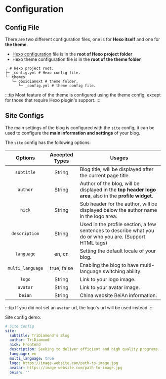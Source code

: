 # Configuration

## Config File

There are two different configuration files, one is for **Hexo itself** and one for **the theme**.

- [Hexo configuration](https://hexo.io/docs/configuration.html) file is in the **root of Hexo project folder**
- Hexo theme configuration file is in the **root of the theme folder**

```shell:no-line-numbers{2,5}
. # Hexo project root.
├─ _config.yml # Hexo config file.
└─ themes
   └─ obsidianext # theme folder.
      └─ _config.yml # theme config file.
```

:::tip
Most feature of the theme is configured using the theme config, except for those that require Hexo plugin's support.
:::

## Site Configs

The main settings of the blog is configured with the `site` config, it can be used to configure the **main information and settings** of your blog.

The `site` config has the following options:

|     Options      | Accepted Types | Usages                                                                                                   |
| :--------------: | :------------: | -------------------------------------------------------------------------------------------------------- |
|    `subtitle`    |     String     | Blog title, will be displayed after the current page title.                                              |
|     `author`     |     String     | Author of the blog, will be displayed in the **top header logo area**, also in the **profile widget**.   |
|      `nick`      |     String     | Sub header for the author, will be displayed below the author name in the logo area.                     |
|  `description`   |     String     | Used in the profile section, a few sentences to describe what you do or who you are. (Support HTML tags) |
|    `language`    |     en, cn     | Setting the default locale of your blog.                                                                 |
| `multi_language` |  true, false   | Enabling the blog to have multi-language switching ability.                                              |
|      `logo`      |     String     | Link to your logo image.                                                                                 |
|     `avatar`     |     String     | Link to your avatar image.                                                                               |
|     `beian`      |     String     | China website BeiAn information.                                                                         |

:::tip
If you did not set an `avatar` url, the logo's url will be used instead.
:::

Site config demo:

```yaml
# Site Config
site:
  subtitle: TriDiamond's Blog
  author: TriDiamond
  nick: Frontend
  description: Seeking to deliver efficient and high quality programs. <br/> Senior Frontend Engineer
  language: en
  multi_language: true
  logo: https://image-website.com/path-to-image.jpg
  avatar: https://image-website.com/path-to-image.jpg
  beian: ''
```
